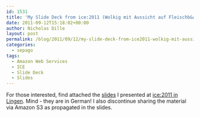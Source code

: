 ```yaml
---
id: 1531
title: 'My Slide Deck from ice:2011 (Wolkig mit Aussicht auf Fleischb&auml;llchen)'
date: 2011-09-12T15:18:02+00:00
author: Nicholas Dille
layout: post
permalink: /blog/2011/09/12/my-slide-deck-from-ice2011-wolkig-mit-aussicht-auf-fleischbllchen/
categories:
  - sepago
tags:
  - Amazon Web Services
  - ICE
  - Slide Deck
  - Slides
---
```

For those interested, find attached the [slides](/assets/2014/02/ice2011_-_nicholas_dille_-_wolkig_mit_aussicht_auf_fleischbaellchen.zip) I presented at [ice:2011 in Lingen](http://www.ice-lingen.de/). Mind - they are in German! I also discontinue sharing the material via Amazon S3 as propagated in the slides.

